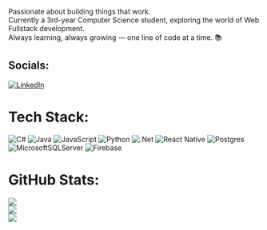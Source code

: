 Passionate about building things that work. <br>
Currently a 3rd-year Computer Science student, exploring the world of Web Fullstack development.<br>
Always learning, always growing — one line of code at a time. 📚<br>

## Socials:
[![LinkedIn](https://img.shields.io/badge/LinkedIn-%230077B5.svg?logo=linkedin&logoColor=white)](https://linkedin.com/in/TsantaRandriamihary) 

# Tech Stack:
![C#](https://img.shields.io/badge/c%23-%23239120.svg?style=for-the-badge&logo=csharp&logoColor=white) ![Java](https://img.shields.io/badge/java-%23ED8B00.svg?style=for-the-badge&logo=openjdk&logoColor=white) ![JavaScript](https://img.shields.io/badge/javascript-%23323330.svg?style=for-the-badge&logo=javascript&logoColor=%23F7DF1E)  ![Python](https://img.shields.io/badge/python-3670A0?style=for-the-badge&logo=python&logoColor=ffdd54) ![.Net](https://img.shields.io/badge/.NET-5C2D91?style=for-the-badge&logo=.net&logoColor=white) ![React Native](https://img.shields.io/badge/react_native-%2320232a.svg?style=for-the-badge&logo=react&logoColor=%2361DAFB)  ![Postgres](https://img.shields.io/badge/postgres-%23316192.svg?style=for-the-badge&logo=postgresql&logoColor=white) ![MicrosoftSQLServer](https://img.shields.io/badge/Microsoft%20SQL%20Server-CC2927?style=for-the-badge&logo=microsoft%20sql%20server&logoColor=white) ![Firebase](https://img.shields.io/badge/firebase-a08021?style=for-the-badge&logo=firebase&logoColor=ffcd34)

# GitHub Stats:
![](https://github-readme-stats.vercel.app/api?username=TsantaRandriamihary&theme=catppuccin_latte&hide_border=false&include_all_commits=false&count_private=false)<br/>
![](https://nirzak-streak-stats.vercel.app/?user=TsantaRandriamihary&theme=catppuccin_latte&hide_border=false)<br/>
![](https://github-readme-stats.vercel.app/api/top-langs/?username=TsantaRandriamihary&theme=catppuccin_latte&hide_border=false&include_all_commits=false&count_private=false&layout=compact)


